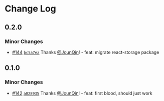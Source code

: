 # Change Log

## 0.2.0

### Minor Changes

- [#144](https://github.com/rx-ts/react/pull/144) [`bc5a7ea`](https://github.com/rx-ts/react/commit/bc5a7ea465801b6aa82528483f2c440d86d4147c) Thanks [@JounQin](https://github.com/JounQin)! - feat: migrate react-storage package

## 0.1.0

### Minor Changes

- [#142](https://github.com/rx-ts/react/pull/142) [`a028935`](https://github.com/rx-ts/react/commit/a028935bbbb2c937b8ae7cdef8a91e0c437eb179) Thanks [@JounQin](https://github.com/JounQin)! - feat: first blood, should just work
